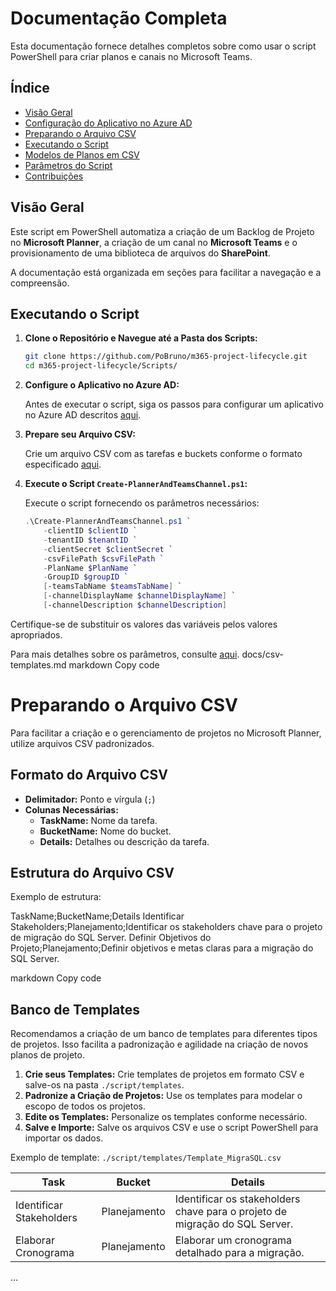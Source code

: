 # Documentação Completa

Esta documentação fornece detalhes completos sobre como usar o script PowerShell para criar planos e canais no Microsoft Teams.

## Índice

- [Visão Geral](#visao-geral)
- [Configuração do Aplicativo no Azure AD](./azure-ad-setup.md)
- [Preparando o Arquivo CSV](./csv-templates.md)
- [Executando o Script](#executando-o-script)
- [Modelos de Planos em CSV](./csv-templates.md)
- [Parâmetros do Script](./script-parameters.md)
- [Contribuições](./contributing.md)

## Visão Geral

Este script em PowerShell automatiza a criação de um Backlog de Projeto no **Microsoft Planner**, a criação de um canal no **Microsoft Teams** e o provisionamento de uma biblioteca de arquivos do **SharePoint**.

A documentação está organizada em seções para facilitar a navegação e a compreensão.

## Executando o Script

1. **Clone o Repositório e Navegue até a Pasta dos Scripts:**

    ```bash
    git clone https://github.com/PoBruno/m365-project-lifecycle.git
    cd m365-project-lifecycle/Scripts/
    ```

2. **Configure o Aplicativo no Azure AD:**

    Antes de executar o script, siga os passos para configurar um aplicativo no Azure AD descritos [aqui](./azure-ad-setup.md).

3. **Prepare seu Arquivo CSV:**

    Crie um arquivo CSV com as tarefas e buckets conforme o formato especificado [aqui](./csv-templates.md).

4. **Execute o Script `Create-PlannerAndTeamsChannel.ps1`:**

    Execute o script fornecendo os parâmetros necessários:

    ```powershell
    .\Create-PlannerAndTeamsChannel.ps1 `
        -clientID $clientID `
        -tenantID $tenantID `
        -clientSecret $clientSecret `
        -csvFilePath $csvFilePath `
        -PlanName $PlanName `
        -GroupID $groupID `
        [-teamsTabName $teamsTabName] `
        [-channelDisplayName $channelDisplayName] `
        [-channelDescription $channelDescription]
    ```

Certifique-se de substituir os valores das variáveis pelos valores apropriados.

Para mais detalhes sobre os parâmetros, consulte [aqui](./script-parameters.md).
docs/csv-templates.md
markdown
Copy code
# Preparando o Arquivo CSV

Para facilitar a criação e o gerenciamento de projetos no Microsoft Planner, utilize arquivos CSV padronizados.

## Formato do Arquivo CSV

- **Delimitador:** Ponto e vírgula (`;`)
- **Colunas Necessárias:**
    - **TaskName:** Nome da tarefa.
    - **BucketName:** Nome do bucket.
    - **Details:** Detalhes ou descrição da tarefa.

## Estrutura do Arquivo CSV

Exemplo de estrutura:

TaskName;BucketName;Details
Identificar Stakeholders;Planejamento;Identificar os stakeholders chave para o projeto de migração do SQL Server.
Definir Objetivos do Projeto;Planejamento;Definir objetivos e metas claras para a migração do SQL Server.

markdown
Copy code

## Banco de Templates

Recomendamos a criação de um banco de templates para diferentes tipos de projetos. Isso facilita a padronização e agilidade na criação de novos planos de projeto.

1. **Crie seus Templates:** Crie templates de projetos em formato CSV e salve-os na pasta `./script/templates`.
2. **Padronize a Criação de Projetos:** Use os templates para modelar o escopo de todos os projetos.
3. **Edite os Templates:** Personalize os templates conforme necessário.
4. **Salve e Importe:** Salve os arquivos CSV e use o script PowerShell para importar os dados.

Exemplo de template: `./script/templates/Template_MigraSQL.csv`

|Task|Bucket|Details|
|---|---|---|
|Identificar Stakeholders|Planejamento|Identificar os stakeholders chave para o projeto de migração do SQL Server.|
|Elaborar Cronograma|Planejamento|Elaborar um cronograma detalhado para a migração.|
...